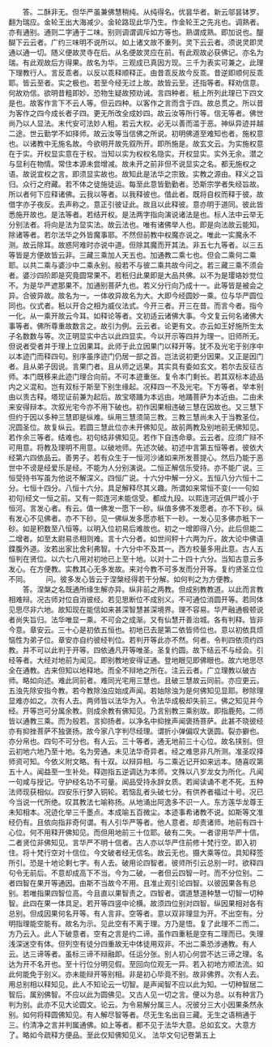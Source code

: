 <!-- { "loadSidebar": true } -->
　　答。二酥非无。但华严虽兼佛慧稍纯。从纯得名。优昙华者。新云邬昙钵罗。翻为瑞应。金轮王出大海减少。金轮路现此华乃生。作金轮王之先兆也。调熟者。亦有通别。通则二字通于二味。别则调谓调斥如方等也。熟谓成熟。即加说也。醍醐下云云者。广约三味明不说所以。如上诸文故不重列。灵下云云者。须说灵即灵通以通一切。随义便故灵寺在后。从名便故灵应在前。有此观故必获佛记。亦名为瑞。有此观故后方得果。故名为华。三观成已真因方现。三千为表实可兼之。此理下理教行人。言反乖者。以反以乖释顺释正。由昔乖反故今反乖。昔逆即顺何反乖耶。皆云至者。实之极也。若至今经无过上故。故皆云至。还指等者。释劝信意。何故劝信。欲明昔粗即妙。恐物生疑故预劝诫。言四种者。秖上所列此理已下四文是也。故客作言下不云人等。但云四种。以客作之言而含于四。故总贯之。所以昔为客作之四今成长者子四。更无所改全成妙四。故云汝等所行等。信无等者。佛世尚乃以人显法。末代安可法妙人粗。若云大权。必无以善而滥于恶。神纵异迹并越二途。世云勤学不如择师。故云汝等当信佛之所说。初明佛道至难知也者。施权意也。以诸教中无施名故。今欲明开故先叙所开。即所施是。故玄文云。为实施权意在于实。开权显实意在于权。当知以实为权权名隐实。开权显实。实外无余。潜之与显利在物情。常住本源未尝增减。故未开之前非但不说显实之名。都无施权之语。故说宜权之言。即须显实故也。故知此是法华之宗致。实教之源由。释义之旨归。众行之府藏。若不体之徒施徒运。每至此意皆勤勤者。恐斯宗学者失经旨故。所以者何下应释诸佛。云我以等者。以我释彼也。借此者。既将自权而释于彼。故借字亦子夜反。去声称之。意正引彼证此。故且以此释彼。意亦明于道同。彼此皆悉施开故也。是法等者。若结开权。是法两字指向演说诸法是也。标人法中云举无分别法者。将向是法为显实法。故云法也。唯有诸佛举人也。即是向法故云能知。除诸等者。若尔法华之外皆魔事耶。不然但前教中权魔亦说之。唯此一实魔永不测。故云除耳。故惑阿难时亦说中道。但除其魔而开其法。非五七九等者。以三五等皆是方便故皆云非。三藏三乘加人天五也。加通教二乘七也。但会二乘何二乘耶。以共二乘与婆沙中二乘永别。般若不与彼二乘共故今问之。若三藏三乘不须会者。婆沙四阶即是究竟圆常果不。若秖归此果即是大品共佛。以不为是璎珞妙觉位不。为是华严遮那果不。加通别菩萨九也。若义分行向乃成十一。此等皆是被会之异。合彼异故。故名为一。一体收异故名为大。大即今经圆妙一乘。位与华严圆位同也。仪式者。秖以开合之相为威仪法式。今开三者。开三在昔。而言今者。指今一化。从一乘开故云今耳。如释论等者。文初适云诸佛大事。今文复云何名诸佛大事等者。佛所尊重故数言之。故引为例。云云者。论更有文。亦云如王好施所生太子名数数与等。次正明显实中古以此四显实。今以开示等四并为理一。旧师所无。但说者受者并于理上立因果耳。此师于此立因果门以释开等。犹不及光宅于别序中以本迹门而释四句。别序虽序迹门仍居一部之首。岂法说初更分因果。又正是因门者。且从弟子因说。言果门者。且从师之远果。其实具有委如玄文。若尔去反征古师。本门既移来此迹门理合向前。不可本迹重张。复令本门剩长。若其双标本迹品内之义混和。岂有双标于斯至下别生缘起。况释四一不及光宅。下方等者。举本别由以责古释。塔现证前兼为起后。故宝塔踊为本远由。地踊菩萨为本近由。二由未来安得辩本。次叙光宅今亦不用下破也。初作因果相违破三慧在因故也。又三慧下但约于因以多种三慧即是纵难。纵用三慧须简三教。三教三慧尚未入于当教圣位。况圆圣位。故复纵云。若圆三慧此位亦未开佛知见。故前两教及别地前无佛知见。若作余三等者。结难也。初句结非佛知见。若作下自违命章。云云者。应须广辩不可用意。将教及理明不用意。以破地师。先述次破。初述中言第五恒等者。彼依大经第六四依品云。善男子。若有众生于一恒河沙诸如来所发菩提心。然后乃能于恶世中不谤是经爱乐是经。不能为人分别演说。二恒正解信乐受持。亦不能广说。三恒受持书写虽为他说不解深义。四恒广说。十六分中解一分义。五恒八分六恒十二分。七恒十四分。八恒十六分。具足解释尽其义趣。所谓如来常恒不变(一一句如初句)经文一恒之前。又有一熙连河未能信受。都成九段。以熙连河近俱尸城小于恒河。言发心者。有云。值一佛发一愿下一砂。纵值多佛不发愿者。亦不下砂。纵有发心不见佛者。亦不下砂。见一佛纵发多愿亦秖下一砂。一发心见多佛亦秖下一砂。如是积数至八恒等。以明入位初易后难故也。初之一增即得八分。此后但能二二增者。如至太尉易丞相则难。言十六分者。如世间秤十六两为斤。故大论中佛语鍱腹外道。汝若出家比舍利弗智。十六分中不及其一。西方校量多用此意。古人五恒判在贤位。以六七八用对初地已上至十地。以对十二十四十六分。当知古意云多发心。在方便教。实教其心无多发故。来对今教不可多发而分开等。复约贤圣立位不同。
　　问。彼多发心皆云于涅槃经得若干分解。如何判之为方便教。
　　答。涅槃之名既通所缘生解亦异。纵非前之两教。但成别教教道。以此而言教相难辩。况古师对位自消彼经。若见思断位不成别义。不可通位消圆开等。若同体见思尽非六地。故知现在能信如来甚深智慧甚深境界。理不容易。华严融通极顿说者尚失旨归。法华唯显一乘。不可会之成渐。又有仙慧开善治城。各有判释。皆非今意。章安云。三十心是初依五恒也。初地已去是第二依皆师位也。意以初依具烦恼性为弟子位。章安亦自约彼经判位。若判开等此亦不然。何者。令判四依须约四教。并不可以此判于开等。四依通凡开等唯圣。圣复约圆。故下结云不与经会。引经等者。大经对地前为闻见。即别教地安得证通。登地眼见即佛眼也。故六地思尽全在通教。古来但知以地释地。而全不辩地之所在。注云云者。广立理教以破古师。略如向述。难此同前者。难同光宅用三慧也。且破三慧故云同前。亦应更云。五浊先除安指今教。若今教除浊应始成声闻。若始除浊为是何佛知见显耶。秽除理显难亦如之。次有人去。两师皆以法华为入。令法华成极却失前三。佛之知见并今经。开等岂可分属余教。则成余教有佛知见。乃言别教三乘别故。即指鹿苑。二师皆以通教三乘。而为般若。言抑扬者。以净名中抑挫声闻褒扬菩萨。此甚不晓彼经亦有抑挫菩萨不独褒扬。故今家八字判尽经理。谓折小弹偏叹大褒圆。裂亦擗也。亦分帛也。四句不可分也。有人云。三十等者。通无地前三十心位。故名挟别。但云初地六地乃至十地。名为旁通。未见法华奇异者。经之难思非凡所测。准圣叹择师资可知。今依义附文略。有十双。以辩异相。与二乘近记开如来远本。随喜叹第五十人。闻益至一生补处。释迦指五逆调达为本师。文殊以八岁龙女为所化。凡闻一句咸与授记。守护经名功不可量。闻品受持永辞女质。若闻读诵不老不死。五种法师现获相似。四安乐行梦入铜轮。若恼乱者头破七分。有供养者福过十号。况已今当说一代所绝。叹其教法七喻称扬。从地涌出阿逸多不识一人。东方莲华龙尊王未知相本。况迹化举三千墨点。本成喻五百微尘。本迹事希诸教不说。如斯等文准经仍有。且依向指非奇何谓。有人引华严等者。他人意者。却责诸师。地前有四十心位。何不用释开佛知见。而但用地前三十位耶。破有二失。一者谬用华严十信。二者贤位非佛知见。言华严不明十信者。古人亦以华严住前修十梵行空。即入初住。将十梵行空对十信位。今文破者经无信名。故云无也。摄大乘等位。具知释签所引。恐是十地论剩七字。有人去。破用论四智者。彼师所引云总别一时。欲释四句令无前后。不意却成高下不当。今为二破。一者但云四智一时。而不分位别。二者四智在果开等通因。由斯不当故今不用。且准止观引论四智。以彼因果各有总别。若唯指果四智位高。今且直以果智责之。四智者。谓道慧道种慧一切智一切种智。此四在果一体具足。若开等四竖中论横。故须四位别对四智。纵因果相对各有总别。但成因果何名开等。有人言非。空等者。意以双非理显为开。不出空有。分明指理能空能有。故名为示。见此空有不离于理。方乃是悟。复了此理不二而二。方乃云入。此人下破意者。空有之言是约二谛。虽作四重秖是空有二理而已。失理浅深迷空有体。但列空有徒分四重故无中体徒用双非。不出二乘恐涉通教。有人云。达三谛等者。虽标三谛不辩融即。任运分张。别人初心何尝不达三谛之理。名达为开不名开也。至十行位分明见假。至回向位观无一异。若入初地方顺法流。如此何能免于别义。亦未能辩开等别相。非是初心毕竟不别。故非佛界。次有人去。用总别相以释知见。此人不知论云一切智。是声闻智不应以此为知。一切种智居二智后。属别佛智。不应以此为圆佛见。又古人见一切之言。便以为总。以有种言乃判为别。此亦不见大论圆文。论云。为令易解分属三人。况彼分三大小因果条然永别。如何将释圆佛知见。有人解尽智等者。尽无生名出自三藏。无生之语稍通于三。约清净之言并判属通佛。如上等者。都不见于法华大意。总如玄文。大意方了。略如今疏释方便品。至此仅知佛知见义。
法华文句记卷第五上
